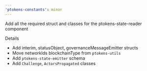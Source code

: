 ```yaml
---
'ptokens-constants': minor
---
```


Add all the required struct and classes for the ptokens-state-reader component

Details

- Add interim, statusObject, governanceMessageEmitter structs
- Move networkIds blockchainType from `ptokens-utils`
- Add `ptokens-state-emitter` schema
- Add `Challenge`, `ActorsPropagated` classes
